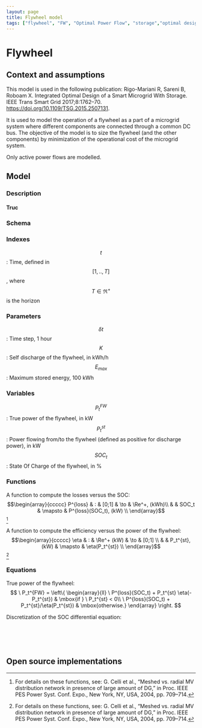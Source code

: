 ```yaml
---
layout: page
title: Flywheel model
tags: ["flywheel", "FW", "Optimal Power Flow", "storage","optimal design", "DC OPF", "inertia"]
---
```



# Flywheel 

## Context and assumptions
This model is used in the following publication: Rigo-Mariani R, Sareni B, Roboam X. Integrated Optimal Design of a Smart Microgrid With Storage. IEEE Trans Smart Grid 2017;8:1762–70. https://doi.org/10.1109/TSG.2015.2507131.

It is used to model the operation of a flywheel as a part of a microgrid system where different components are connected through a common DC bus. The objective of the model is to size the flywheel (and the other components) by minimization of the operational cost of the microgrid system. 

Only active power flows are modelled. 

## Model 

### Description 
#### Truc
### Schema

### Indexes
$$ t $$: Time, defined in $$[1,..,T]$$, where $$T \in \Re^+$$ is the horizon<br>

### Parameters
$$ \delta t $$: Time step, 1 hour<br>
$$ K $$: Self discharge of the flywheel, in kWh/h<br>
$$ E_{max} $$: Maximum stored energy, 100 kWh<br>

### Variables
$$ P_t^{FW} $$: True power of the flywheel, in kW<br>
$$ P_t^{st} $$: Power flowing from/to the flywheel (defined as positive for discharge power), in kW<br>
$$ SOC_t $$: State Of Charge of the flywheel, in %<br>

### Functions 
A function to compute the losses versus the SOC:<br>
$$\begin{array}{ccccc}
P^{loss} & : & [0;1] & \to & \Re^+, (kWh)\\
 & & SOC_t & \mapsto & P^{loss}(SOC_t), (kW) \\
\end{array}$$
[^1]

A function to compute the efficiency versus the power of the flywheel:<br>
$$\begin{array}{ccccc}
\eta & : & \Re^+ (kW) & \to & [0;1] \\
 & & P_t^{st}, (kW) & \mapsto & \eta(P_t^{st}) \\
\end{array}$$
[^1]

### Equations
True power of the flywheel:<br>
$$
\ P_t^{FW} = \left\{
    \begin{array}{ll}
        \ P^{loss}(SOC_t) + P_t^{st} \eta(-P_t^{st}) & \mbox{if } \ P_t^{st} < 0\\
        \ P^{loss}(SOC_t) + P_t^{st}/\eta(P_t^{st}) & \mbox{otherwise.}
    \end{array}
\right.
$$

Discretization of the SOC differential equation:<br><br><br><br><br>

## Open source implementations


[^1]: For details on these functions, see: G. Celli et al., “Meshed vs. radial MV distribution network in presence of large amount of DG,” in Proc. IEEE PES Power Syst. Conf. Expo., New York, NY, USA, 2004, pp. 709–714.